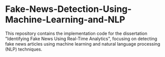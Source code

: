 # Fake-News-Detection-Using-Machine-Learning-and-NLP
This repository contains the implementation code for the dissertation "Identifying Fake News Using Real-Time Analytics", focusing on detecting fake news articles using machine learning and natural language processing (NLP) techniques.
